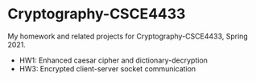 # Cryptography-CSCE4433

My homework and related projects for Cryptography-CSCE4433, Spring 2021.

- HW1: Enhanced caesar cipher and dictionary-decryption
- HW3: Encrypted client-server socket communication
